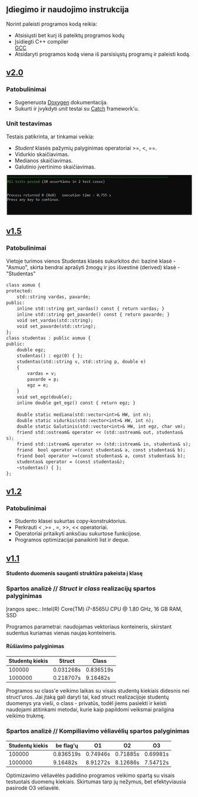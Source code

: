 
## Įdiegimo ir naudojimo instrukcija 
Norint paleisti programos kodą reikia:
* Atsisiųsti bet kurį iš pateiktų programos kodų
* Įsidiegti C++ compiler
  <br />[GCC](https://gcc.gnu.org/)
* Atsidaryti programos kodą viena iš parsisiųstų programų ir paleisti kodą.

## [v2.0](https://github.com/gabrielyyytte/3_uzd/releases/tag/v2.0)
### Patobulinimai
 * Sugeneruota [Doxygen](http://www.doxygen.nl/index.html) dokumentacija.
 * Sukurti ir įvykdyti *unit* testai su [Catch](https://github.com/catchorg/Catch2) framework'u.

### Unit testavimas
 Testais patikrinta, ar tinkamai veikia:
 * *Student* klasės pažymių palyginimas operatoriai >=, <, ==.
 * Vidurkio skaičiavimas.
 * Medianos skaičiavimas.
 * Galutinio įvertinimo skaičiavimas.
 
 ![Testavimo rezultatai](https://github.com/gabrielyyytte/2uzd/blob/master/Screenshot%20(83).png)

## [v1.5](https://github.com/gabrielyyytte/3_uzd/releases/tag/v1.51)
### Patobulinimai
Vietoje turimos vienos Studentas klasės sukurkitos dvi: bazinė klasė - "Asmuo", skirta bendrai aprašyti žmogų ir jos išvestinė (derived) klasė - "Studentas"
```
class asmuo {
protected:
    std::string vardas, pavarde;
public:
    inline std::string get_vardas() const { return vardas; }
    inline std::string get_pavarde() const { return pavarde; }
    void set_vardas(std::string);
    void set_pavarde(std::string);
};
class studentas : public asmuo {
public:
    double egz;
    studentas() : egz(0) { };
    studentas(std::string v, std::string p, double e)
    {
        vardas = v;
        pavarde = p;
        egz = e;
    }
    void set_egz(double);
    inline double get_egz() const { return egz; }

    double static mediana(std::vector<int>& HW, int n);
    double static vidurkis(std::vector<int>& HW, int n);
    double static Galutinis(std::vector<int>& HW, int egz, char vm);
    friend std::ostream& operator << (std::ostream& out, studentas& s);
    friend std::istream& operator >> (std::istream& in, studentas& s);
    friend  bool operator <(const studentas& a, const studentas& b);
    friend bool operator >=(const studentas& a, const studentas& b);
    studentas& operator = (const studentas&);
    ~studentas() { };
};
```

## [v1.2](https://github.com/gabrielyyytte/3_uzd/releases/tag/v1.2)
### Patobulinimai
 * Studento klasei sukurtas copy-konstruktorius.
 * Perkrauti < ,>= , =, >>, << operatoriai.
 * Operatoriai pritaikyti anksčiau sukurtose funkcijose.
 * Programos optimizacijai panaikinti list ir deque.

## [v1.1](https://github.com/gabrielyyytte/3_uzd/releases/tag/v1.1)
#### Studento duomenis sauganti struktūra pakeista į klasę

### Spartos analizė // *Struct* ir *class* realizacijų spartos palyginimas
Įrangos spec.: Intel(R) Core(TM) i7-8565U CPU @ 1.80 GHz, 16 GB RAM, SSD

Programos parametrai: naudojamas vektoriaus konteineris, skirstant sudentus kuriamas vienas naujas konteineris.
#### Rūšiavimo palyginimas
| Studentų kiekis | Struct   | Class    |
| --------------- | -------- | -------- |
| 100000          | 0.031268s | 0.836519s|
| 1000000         | 0.218707s | 9.16482s |

Programos su class'e veikimo laikas su visais studentų kiekiais didesnis nei struct'uros. Jai įtaką gali daryti tai, kad struct realizacijoje studentų duomenys yra vieši, o class - privatūs, todėl jiems pasiekti ir keisti naudojami atitinkami metodai, kurie kaip papildomi veiksmai prailgina veikimo trukmę.

### Spartos analizė // Kompiliavimo vėliavėlių spartos palyginimas

| Studentų kiekis |be flag'ų | O1       | O2       | O3       |
| --------------- | -------- | -------- | -------- | -------- |
| 100000          |0.836519s | 0.74946s | 0.71885s | 0.69981s |
| 1000000         |9.16482s  | 8.91272s | 8.12686s | 7.54712s |

Optimizavimo vėliavėlės padidino programos veikimo spartą su visais testuotais duomenų kiekiais. Skirtumas tarp jų nežymus, bet efektyviausia pasirodė O3 vėliavėlė.
